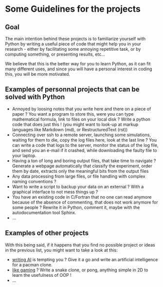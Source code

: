 Some Guidelines for the projects
================================




Goal
----

The main intention behind these projects is to familiarize yourself
with Python by writing a useful piece of code that might help you in
your research - either by facilitating some annoying repetitive task,
or by computing something, or presenting results, etc...

We believe that this is the better way for you to learn Python, as it
can fit many different uses, and since you will have a personal
interest in coding this, you will be more motivated.



Examples of personnal projects that can be solved with Python
-------------------------------------------------------------

- Annoyed by loosing notes that you write here and there on a piece of
  paper ? You want a program to store this, were you can type
  mathematical formula, link to files on your local disk ? Write a
  python code that does just this ! (you might want to look-up at
  markup languages like Markdown (md), or RestructuredText (rst))
- Connecting over ssh to a remote server, launching some simulations,
  waiting for them to die, copy the log files here, look at the last
  line ? You can write a code that logs to the server, monitor the
  status of the log file, and send you an e-mail if it crashed, while
  downloading the faulty file to your laptop.
- Having a ton of long and boring output files, that take time to
  navigate ? Generate a webpage automatically that classify the
  experiment, order them by date, extracts only the meaningful bits from
  the output files
- Any data processing from large files, or file handling with complex
  naming conventions ? 
- Want to write a script to backup your data on an external ? With a
  graphical interface to not mess things up ?
- You have an existing code in C/Fortran that no one can read anymore
  because of the absence of commenting, that does not work anymore for
  some people ? Rewrite it in Python, comment it, maybe with the
  autodocumentation tool Sphinx.
- ...




Examples of other projects
--------------------------

With this being said, if it happens that you find no possible project
or ideas in the previous list, you might want to take a look at this:

- [writing AI](http://aspp.github.io/pelita/) is tempting you ? Give
  it a go and write an artificial intelligence for a pacman clone.
- [like gaming](http://www.pygame.org/) ? Write a snake clone, or
  pong, anything simple in 2D to learn the usefulness of OOP !
- ...
